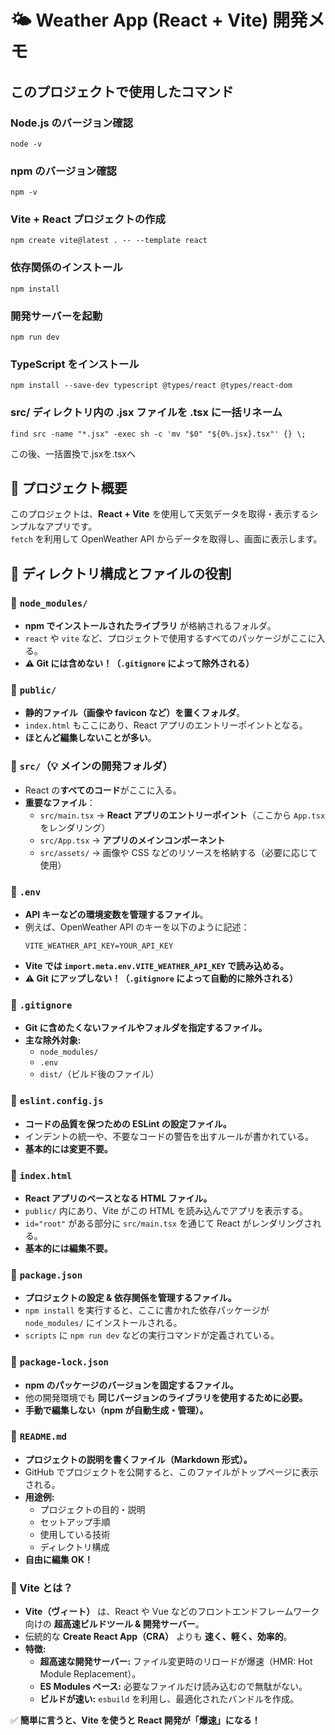 # 🌤 Weather App (React + Vite) 開発メモ

## このプロジェクトで使用したコマンド

### Node.js のバージョン確認

```
node -v
```

### npm のバージョン確認

```
npm -v
```

### Vite + React プロジェクトの作成

```
npm create vite@latest . -- --template react
```

### 依存関係のインストール

```
npm install
```

### 開発サーバーを起動

```
npm run dev
```

### TypeScript をインストール

```
npm install --save-dev typescript @types/react @types/react-dom
```
### src/ ディレクトリ内の .jsx ファイルを .tsx に一括リネーム
```
find src -name "*.jsx" -exec sh -c 'mv "$0" "${0%.jsx}.tsx"' {} \;
```
この後、一括置換で.jsxを.tsxへ

## 📌 プロジェクト概要

このプロジェクトは、**React + Vite** を使用して天気データを取得・表示するシンプルなアプリです。  
`fetch` を利用して OpenWeather API からデータを取得し、画面に表示します。

## 📂 ディレクトリ構成とファイルの役割

### **📁 `node_modules/`**

- **npm でインストールされたライブラリ** が格納されるフォルダ。
- `react` や `vite` など、プロジェクトで使用するすべてのパッケージがここに入る。
- **⚠️ Git には含めない！（`.gitignore` によって除外される）**

### **📁 `public/`**

- **静的ファイル（画像や favicon など）を置くフォルダ**。
- `index.html` もここにあり、React アプリのエントリーポイントとなる。
- **ほとんど編集しないことが多い**。

### **📁 `src/`（💡 メインの開発フォルダ）**

- React の**すべてのコード**がここに入る。
- **重要なファイル**：
  - `src/main.tsx` → **React アプリのエントリーポイント**（ここから `App.tsx` をレンダリング）
  - `src/App.tsx` → **アプリのメインコンポーネント**
  - `src/assets/` → 画像や CSS などのリソースを格納する（必要に応じて使用）

### **📄 `.env`**

- **API キーなどの環境変数を管理するファイル**。
- 例えば、OpenWeather API のキーを以下のように記述：
  ```env
  VITE_WEATHER_API_KEY=YOUR_API_KEY
  ```
- **Vite では `import.meta.env.VITE_WEATHER_API_KEY` で読み込める。**
- **⚠️ Git にアップしない！（`.gitignore` によって自動的に除外される）**

### **📄 `.gitignore`**

- **Git に含めたくないファイルやフォルダを指定するファイル。**
- **主な除外対象:**
  - `node_modules/`
  - `.env`
  - `dist/`（ビルド後のファイル）

### **📄 `eslint.config.js`**

- **コードの品質を保つための ESLint の設定ファイル。**
- インデントの統一や、不要なコードの警告を出すルールが書かれている。
- **基本的には変更不要。**

### **📄 `index.html`**

- **React アプリのベースとなる HTML ファイル。**
- `public/` 内にあり、Vite がこの HTML を読み込んでアプリを表示する。
- `id="root"` がある部分に `src/main.tsx` を通じて React がレンダリングされる。
- **基本的には編集不要。**

### **📄 `package.json`**

- **プロジェクトの設定 & 依存関係を管理するファイル。**
- `npm install` を実行すると、ここに書かれた依存パッケージが `node_modules/` にインストールされる。
- `scripts` に `npm run dev` などの実行コマンドが定義されている。

### **📄 `package-lock.json`**

- **npm のパッケージのバージョンを固定するファイル。**
- 他の開発環境でも **同じバージョンのライブラリを使用するために必要。**
- **手動で編集しない（npm が自動生成・管理）。**

### **📄 `README.md`**

- **プロジェクトの説明を書くファイル（Markdown 形式）。**
- GitHub でプロジェクトを公開すると、このファイルがトップページに表示される。
- **用途例:**
  - プロジェクトの目的・説明
  - セットアップ手順
  - 使用している技術
  - ディレクトリ構成
- **自由に編集 OK！**

### **📄 Vite とは？**

- **Vite（ヴィート）** は、React や Vue などのフロントエンドフレームワーク向けの **超高速ビルドツール & 開発サーバー**。
- 伝統的な **Create React App（CRA）** よりも **速く、軽く、効率的**。
- **特徴:**
  - **超高速な開発サーバー:** ファイル変更時のリロードが爆速（HMR: Hot Module Replacement）。
  - **ES Modules ベース:** 必要なファイルだけ読み込むので無駄がない。
  - **ビルドが速い:** `esbuild` を利用し、最適化されたバンドルを作成。

✅ **簡単に言うと、Vite を使うと React 開発が「爆速」になる！**

